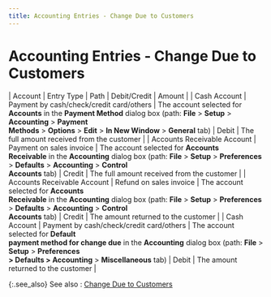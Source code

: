```yaml
---
title: Accounting Entries - Change Due to Customers
---
```


# Accounting Entries - Change Due to Customers


| Account | Entry Type | Path | Debit/Credit | Amount |
| Cash Account | Payment by cash/check/credit card/others | The account selected for **Accounts** in the **Payment Method** dialog  box (path: **File** > **Setup**  > **Accounting** > **Payment <br/> Methods** > **Options** > **Edit** > **In New Window** > **General**  tab) | Debit | The full amount received from the customer |
| Accounts Receivable Account | Payment on sales invoice | The account selected for **Accounts <br/> Receivable** in the **Accounting** dialog  box (path: **File** > **Setup**  > **Preferences** > **Defaults**  > **Accounting** > **Control <br/> Accounts** tab) | Credit | The full amount received from the customer |
| Accounts Receivable Account | Refund on sales invoice | The account selected for **Accounts <br/> Receivable** in the **Accounting** dialog  box (path: **File** > **Setup**  > **Preferences** > **Defaults**  > **Accounting** > **Control <br/> Accounts** tab) | Credit | The amount returned to the customer |
| Cash Account | Payment by cash/check/credit card/others | The account selected for **Default <br/> payment method for change due** in the **Accounting** dialog box (path: **File**  > **Setup** > **Preferences <br/> &gt; Defaults &gt; Accounting** > **Miscellaneous**  tab) | Debit | The amount returned to the customer |



{:.see_also}
See also
: [Change  Due to Customers]({{site.pos_baseurl}}/pos-trans/create-pos-doc/pos-receipts/change-due-to-customers/change_due_to_customers_pos.html)
